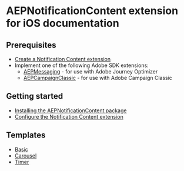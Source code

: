 # AEPNotificationContent extension for iOS documentation

## Prerequisites

* [Create a Notification Content extension](./Sources/create-extension.md)
* Implement one of the following Adobe SDK extensions: 
  * [AEPMessaging](https://developer.adobe.com/client-sdks/edge/adobe-journey-optimizer/) - for use with Adobe Journey Optimizer
  * [AEPCampaignClassic](https://developer.adobe.com/client-sdks/solution/adobe-campaign-classic/) - for use with Adobe Campaign Classic

## Getting started

* [Installing the AEPNotificationContent package](./Sources/getting-started.md)
* [Configure the Notification Content extension](./Sources/configure-extension.md)

## Templates

* [Basic](./Sources/templates/basic.md)
* [Carousel](./Sources/templates/carousel.md)
* [Timer](./Sources/templates/timer.md)
